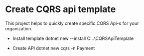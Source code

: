 # Create CQRS api template

This project helps to quickly create specific CQRS Api-s for your organization.

- Install template
dotnet new --install C:\..\CQRSApiTemplate

- Create API
dotnet new cqrs -n Payment